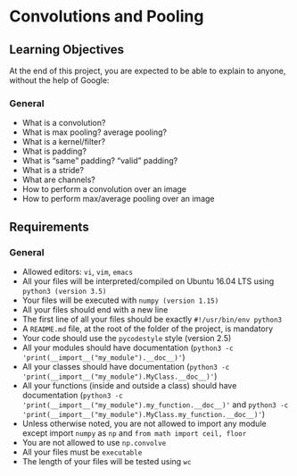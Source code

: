 # Convolutions and Pooling

## Learning Objectives
At the end of this project, you are expected to be able to explain to anyone, without the help of Google:

### General
- What is a convolution?
- What is max pooling? average pooling?
- What is a kernel/filter?
- What is padding?
- What is “same” padding? “valid” padding?
- What is a stride?
- What are channels?
- How to perform a convolution over an image
- How to perform max/average pooling over an image


## Requirements
### General
- Allowed editors: `vi`, `vim`, `emacs`
- All your files will be interpreted/compiled on Ubuntu 16.04 LTS using `python3 (version 3.5)`
- Your files will be executed with `numpy (version 1.15)`
- All your files should end with a new line
- The first line of all your files should be exactly `#!/usr/bin/env python3`
- A `README.md` file, at the root of the folder of the project, is mandatory
- Your code should use the `pycodestyle` style (version 2.5)
- All your modules should have documentation (`python3 -c 'print(__import__("my_module").__doc__)'`)
- All your classes should have documentation (`python3 -c 'print(__import__("my_module").MyClass.__doc__)'`)
- All your functions (inside and outside a class) should have documentation (`python3 -c 'print(__import__("my_module").my_function.__doc__)'` and `python3 -c 'print(__import__("my_module").MyClass.my_function.__doc__)'`)
- Unless otherwise noted, you are not allowed to import any module except import `numpy` as `np` and `from math import ceil, floor`
- You are not allowed to use `np.convolve`
- All your files must be `executable`
- The length of your files will be tested using `wc`
